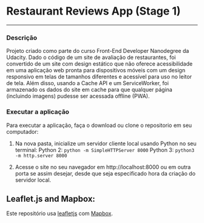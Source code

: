 # Restaurant Reviews App (Stage 1)
---

### Descrição

Projeto criado como parte do curso Front-End Developer Nanodegree da Udacity. Dado o código de um site de avaliação de restaurantes, foi convertido de um site com design estático que não oferece acessibilidade em uma aplicação web pronta para dispositivos móveis com um design responsivo em telas de tamanhos diferentes e acessível para uso no leitor de tela. Além disso, usando a Cache API e um ServiceWorker, foi armazenado os dados do site em cache para que qualquer página (incluindo imagens) pudesse ser acessada offline (PWA).

### Executar a aplicação

Para executar a aplicação, faça o download ou clone o repositorio em seu computador:

1. Na nova pasta, inicialize um servidor cliente local usando Python no seu terminal: 
Python 2: `python -m SimpleHTTPServer 8000` 
Python 3: `python3 -m http.server 8000`

2. Acesse o site no seu navegador em http://localhost:8000 ou em outra porta se assim desejar, desde que seja especificado hora da criação do servidor local.

## Leaflet.js and Mapbox:

Este repositório usa [leafletjs](https://leafletjs.com/) com [Mapbox](https://www.mapbox.com/).




